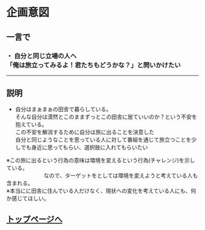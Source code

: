 # 企画意図

## 一言で
### ・ 自分と同じ立場の人へ<br>「俺は旅立ってみるよ！君たちもどうかな？」と問いかけたい
---
## 説明

- 自分はまぁまぁの田舎で暮らしている。<br>
そんな自分は漠然とこのままずっとこの田舎に居ていいのか？という不安を抱えている。<br>
この不安を解消するために自分は旅に出ることを決意した<br>
自分と同じようなことを思っている人に対して番組を通じて旅立つことを少しでも身近に思ってもらい、選択肢に入れてもらいたい<br>

※この旅に出るという行為の意味は環境を変えるという行為(チャレンジ)を示している。<br>　　　　　　　なので、ターゲットをとしては環境を変えようと考えている人も含まれる。<br>
※本当にに田舎に住んでいる人だけなく、現状への変化を考えている人にも、何か感じてほしい。

## [トップページへ](../index.md)